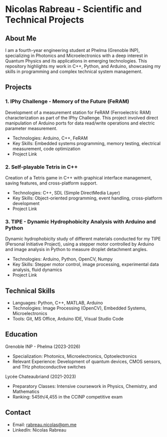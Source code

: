 # Nicolas Rabreau - Scientific and Technical Projects

## About Me
I am a fourth-year engineering student at Phelma (Grenoble INP), specializing in Photonics and Microelectronics with a deep interest in Quantum Physics and its applications in emerging technologies. This repository highlights my work in C++, Python, and Arduino, showcasing my skills in programming and complex technical system management.


## Projects
### 1. IPhy Challenge - Memory of the Future (FeRAM)

Development of a measurement station for FeRAM (Ferroelectric RAM) characterization as part of the IPhy Challenge. This project involved direct manipulation of Arduino ports for data read/write operations and electric parameter measurement.

- Technologies: Arduino, C++, FeRAM
- Key Skills: Embedded systems programming, memory testing, electrical measurement, code optimization
- Project Link

### 2. Self-playable Tetris in C++

Creation of a Tetris game in C++ with graphical interface management, saving features, and cross-platform support.

- Technologies: C++, SDL (Simple DirectMedia Layer)
- Key Skills: Object-oriented programming, event handling, cross-platform development
- Project Link

### 3. TIPE - Dynamic Hydrophobicity Analysis with Arduino and Python

Dynamic hydrophobicity study of different materials conducted for my TIPE (Personal Initiative Project), using a stepper motor controlled by Arduino and image analysis in Python to measure droplet detachment angles.

- Technologies: Arduino, Python, OpenCV, Numpy
- Key Skills: Stepper motor control, image processing, experimental data analysis, fluid dynamics
- Project Link


## Technical Skills

- Languages: Python, C++, MATLAB, Arduino
- Technologies: Image Processing (OpenCV), Embedded Systems, Microelectronics
- Tools: Git, MS Office, Arduino IDE, Visual Studio Code

## Education
Grenoble INP - Phelma (2023-2026)

- Specialization: Photonics, Microelectronics, Optoelectronics
- Relevant Experience: Development of quantum devices, CMOS sensors, and THz photoconductive switches

Lycée Chateaubriand (2021-2023)

- Preparatory Classes: Intensive coursework in Physics, Chemistry, and Mathematics
- Ranking: 545th/4,455 in the CCINP competitive exam


## Contact

- Email: rabreau.nicolas@pm.me
- LinkedIn: Nicolas Rabreau
